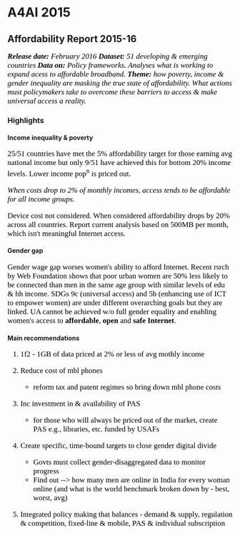 A4AI 2015
================

<style type="text/css">
p, ul, ol{ /* Normal  */
    font-family: Georgia;
    font-size:17px;
    color: #000
    }
</style>
Affordability Report 2015-16
----------------------------

***Release date:** February 2016*
***Dataset:** 51 developing & emerging countries*
***Data on:** Policy frameworks. Analyses what is working to expand acess to affordable broadband.*
***Theme:** how poverty, income & gender inequality are masking the true state of affordability. What actions must policymakers take to overcome these barriers to access & make universal access a reality.*

### Highlights

#### Income inequality & poverty

25/51 countries have met the 5% affordability target for those earning avg national income but only 9/51 have achieved this for bottom 20% income levels. Lower income pop<sup>n</sup> is priced out.

*When costs drop to 2% of monthly incomes, access tends to be affordable for all income groups.*

Device cost not considered. When considered affordability drops by 20% across all countries. Report current analysis based on 500MB per month, which isn't meaningful Internet access.

#### Gender gap

Gender wage gap worses women's ability to afford Internet. Recent rsrch by Web Foundation shows that poor urban women are 50% less likely to be connected than men in the same age group with similar levels of edu & hh income.
SDGs 9c (universal access) and 5b (enhancing use of ICT to empower women) are under different overarching goals but they are linked. UA cannot be achieved w/o full gender equality and enabling women's access to **affordable**, **open** and **safe Internet**.

#### Main recommendations

1.  1f2 - 1GB of data priced at 2% or less of avg mothly income
2.  Reduce cost of mbl phones
    -   reform tax and patent regimes so bring down mbl phone costs

3.  Inc investment in & availability of PAS
    -   for those who will always be priced out of the market, create PAS e.g., libraries, etc. funded by USAFs

4.  Create specific, time-bound targets to close gender digital divide
    -   Govts must collect gender-disaggregated data to monitor progress
    -   Find out --&gt; how many men are online in India for every woman online (and what is the world benchmark broken down by - best, worst, avg)

5.  Integrated policy making that balances - demand & supply, regulation & competition, fixed-line & mobile, PAS & individual subscription
